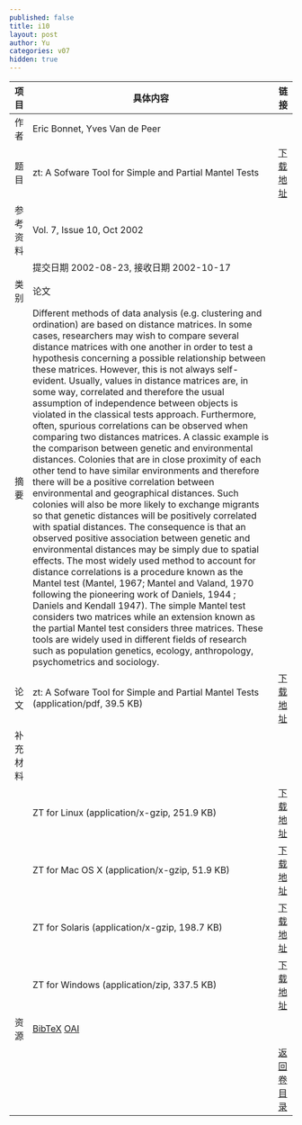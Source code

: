 ```yaml
---
published: false
title: i10
layout: post
author: Yu
categories: v07
hidden: true
---
```


| 项目 | 具体内容 | 链接 |
|---:|---|---|
| 作者 | Eric Bonnet, Yves Van de Peer| |
| 题目 |zt: A Sofware Tool for Simple and Partial Mantel Tests | [下载地址](http://www.jstatsoft.org/v07/i10/paper) |
| 参考资料 |Vol. 7, Issue 10, Oct 2002 | |
| | 提交日期 2002-08-23, 接收日期 2002-10-17| | 
| 类别 | 论文| |
| 摘要 | Different methods of data analysis (e.g. clustering and ordination) are based on distance matrices.  In some cases, researchers may wish to compare several distance matrices with one another in order to test a hypothesis concerning a possible relationship between these matrices. However, this is not always self-evident. Usually, values in distance matrices are, in some way, correlated and therefore the usual assumption of independence between objects is violated in the classical tests approach. Furthermore, often, spurious correlations can be observed when comparing two distances matrices. A classic example is the comparison between genetic and environmental distances. Colonies that are in close proximity of each other tend to have similar environments and therefore there will be a positive correlation between environmental and geographical distances.  Such colonies will also be more likely to exchange migrants so that genetic distances will be positively correlated with spatial distances. The consequence is that an observed positive association between genetic and environmental distances may be simply due to spatial effects.  The most widely used method to account for distance correlations is a procedure known as the Mantel test (Mantel, 1967; Mantel and Valand, 1970 following the pioneering work of Daniels, 1944 ; Daniels and Kendall 1947). The simple Mantel test considers two matrices while an extension known as the partial Mantel test considers three matrices. These tools are widely used in different fields of research such as population genetics, ecology, anthropology, psychometrics and sociology.| |
| 论文 | zt: A Sofware Tool for Simple and Partial Mantel Tests  (application/pdf, 39.5 KB)| [下载地址](http://www.jstatsoft.org/v07/i10/paper) |
| 补充材料 | | |
| |ZT for Linux  (application/x-gzip, 251.9 KB)|  [下载地址](http://www.jstatsoft.org/v07/i10/supp/1) |
| |ZT for Mac OS X  (application/x-gzip, 51.9 KB)|  [下载地址](http://www.jstatsoft.org/v07/i10/supp/2) |
| |ZT for Solaris  (application/x-gzip, 198.7 KB)|  [下载地址](http://www.jstatsoft.org/v07/i10/supp/3) |
| |ZT for Windows  (application/zip, 337.5 KB)|  [下载地址](http://www.jstatsoft.org/v07/i10/supp/4) |
| 资源 | [BibTeX](http://www.jstatsoft.org/v07/i10/bibtex) [OAI](http://www.jstatsoft.org/oai?verb=GetRecord&identifier=oai.jstatsoft/v07/i10&prefix=oai_dc)| |
| |  | [返回卷目录]({{site.baseurl}}/volume/v07.html) |